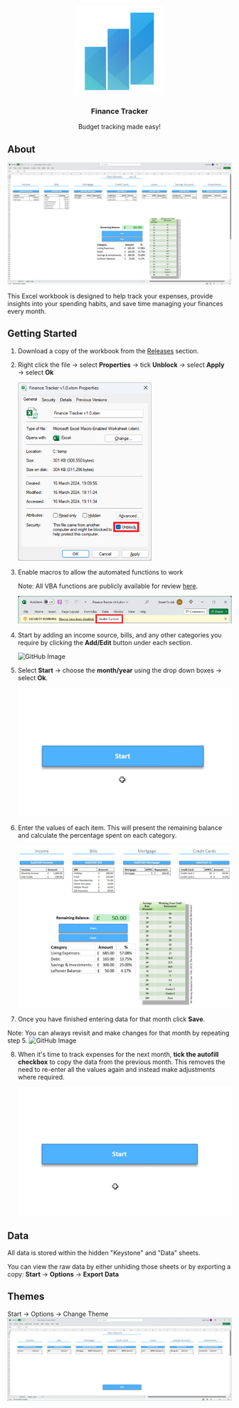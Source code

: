 <div align="center">
  <a href="https://github.com/stuartgrubb/FinanceTracker/">
    <img src="Images/Icon.png" alt="Icon" width="200" height="200">
  </a>
  
  <h3 align="center">Finance Tracker</h1     
                                      
  <p align="center">
    Budget tracking made easy!
  </p>
</div>

## About
![GitHub Image](/Images/ExampleData.png)

This Excel workbook is designed to help track your expenses, provide insights into your spending habits, and save time managing your finances every month.


## Getting Started
1. Download a copy of the workbook from the [Releases](https://github.com/stuartgrubb/FinanceTracker/releases) section.

2. Right click the file &#8594; select **Properties** &#8594; tick **Unblock** &#8594; select **Apply** &#8594; select **Ok**

    <img src="Images/Unblock.png" width="300" height="400">  


3. Enable macros to allow the automated functions to work

   Note: All VBA functions are publicly available for review [here](https://github.com/stuartgrubb/FinanceTracker/tree/master/VBA).

    ![GitHub Image](/Images/EnableMacros.png)


5. Start by adding an income source, bills, and any other categories you require by clicking the **Add/Edit** button under each section.


    ![GitHub Image](/Images/AddItems.gif)


6. Select **Start** &#8594; choose the **month/year** using the drop down boxes &#8594; select **Ok**.


    ![GitHub Image](/Images/Start.gif)

7. Enter the values of each item. This will present the remaining balance and calculate the percentage spent on each category.

    ![GitHub Image](/Images/EnterValues.png)


7. Once you have finished entering data for that month click **Save**.

  Note: You can always revisit and make changes for that month by repeating step 5.
    ![GitHub Image](/Images/Save.gif)

8. When it's time to track expenses for the next month, **tick the autofill checkbox** to copy the data from the previous month.
This removes the need to re-enter all the values again and instead make adjustments where required.

    ![GitHub Image](/Images/Autofill.gif)

## Data
All data is stored within the hidden "Keystone" and "Data" sheets.

You can view the raw data by either unhiding those sheets or by exporting a copy: **Start** &#8594; **Options** &#8594; **Export Data**


## Themes
Start &#8594; Options &#8594; Change Theme
![GitHub Image](/Images/Themes.gif)
